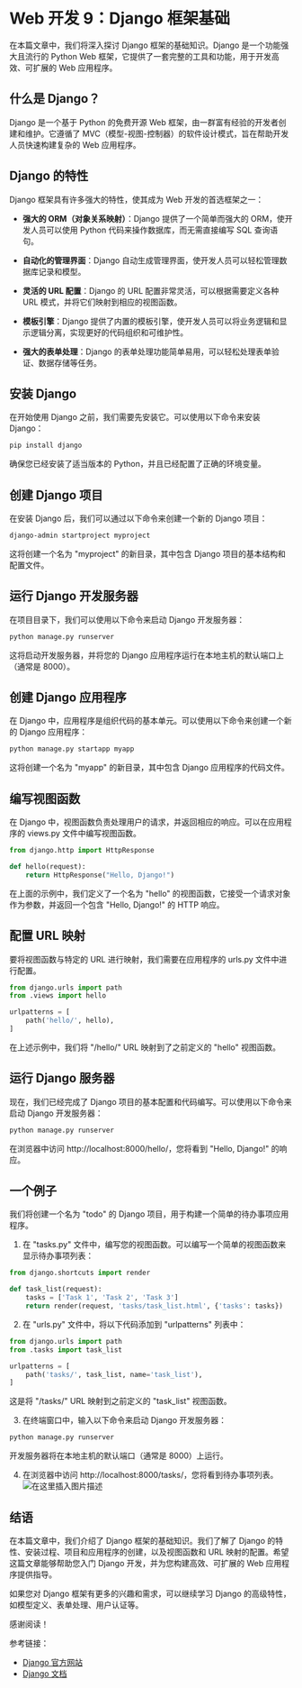 
# Web 开发 9：Django 框架基础

在本篇文章中，我们将深入探讨 Django 框架的基础知识。Django 是一个功能强大且流行的 Python Web 框架，它提供了一套完整的工具和功能，用于开发高效、可扩展的 Web 应用程序。

## 什么是 Django？

Django 是一个基于 Python 的免费开源 Web 框架，由一群富有经验的开发者创建和维护。它遵循了 MVC（模型-视图-控制器）的软件设计模式，旨在帮助开发人员快速构建复杂的 Web 应用程序。

## Django 的特性

Django 框架具有许多强大的特性，使其成为 Web 开发的首选框架之一：

- **强大的 ORM（对象关系映射）**：Django 提供了一个简单而强大的 ORM，使开发人员可以使用 Python 代码来操作数据库，而无需直接编写 SQL 查询语句。

- **自动化的管理界面**：Django 自动生成管理界面，使开发人员可以轻松管理数据库记录和模型。

- **灵活的 URL 配置**：Django 的 URL 配置非常灵活，可以根据需要定义各种 URL 模式，并将它们映射到相应的视图函数。

- **模板引擎**：Django 提供了内置的模板引擎，使开发人员可以将业务逻辑和显示逻辑分离，实现更好的代码组织和可维护性。

- **强大的表单处理**：Django 的表单处理功能简单易用，可以轻松处理表单验证、数据存储等任务。

## 安装 Django

在开始使用 Django 之前，我们需要先安装它。可以使用以下命令来安装 Django：

```bash
pip install django
```

确保您已经安装了适当版本的 Python，并且已经配置了正确的环境变量。

## 创建 Django 项目

在安装 Django 后，我们可以通过以下命令来创建一个新的 Django 项目：

```bash
django-admin startproject myproject
```

这将创建一个名为 "myproject" 的新目录，其中包含 Django 项目的基本结构和配置文件。

## 运行 Django 开发服务器

在项目目录下，我们可以使用以下命令来启动 Django 开发服务器：

```bash
python manage.py runserver
```

这将启动开发服务器，并将您的 Django 应用程序运行在本地主机的默认端口上（通常是 8000）。

## 创建 Django 应用程序

在 Django 中，应用程序是组织代码的基本单元。可以使用以下命令来创建一个新的 Django 应用程序：

```bash
python manage.py startapp myapp
```

这将创建一个名为 "myapp" 的新目录，其中包含 Django 应用程序的代码文件。

## 编写视图函数

在 Django 中，视图函数负责处理用户的请求，并返回相应的响应。可以在应用程序的 views.py 文件中编写视图函数。

```python
from django.http import HttpResponse

def hello(request):
    return HttpResponse("Hello, Django!")
```

在上面的示例中，我们定义了一个名为 "hello" 的视图函数，它接受一个请求对象作为参数，并返回一个包含 "Hello, Django!" 的 HTTP 响应。

## 配置 URL 映射

要将视图函数与特定的 URL 进行映射，我们需要在应用程序的 urls.py 文件中进行配置。

```python
from django.urls import path
from .views import hello

urlpatterns = [
    path('hello/', hello),
]
```

在上述示例中，我们将 "/hello/" URL 映射到了之前定义的 "hello" 视图函数。

## 运行 Django 服务器

现在，我们已经完成了 Django 项目的基本配置和代码编写。可以使用以下命令来启动 Django 开发服务器：

```bash
python manage.py runserver
```

在浏览器中访问 http://localhost:8000/hello/，您将看到 "Hello, Django!" 的响应。


## 一个例子
我们将创建一个名为 "todo" 的 Django 项目，用于构建一个简单的待办事项应用程序。

1. 在 "tasks.py" 文件中，编写您的视图函数。可以编写一个简单的视图函数来显示待办事项列表：

```python
from django.shortcuts import render

def task_list(request):
    tasks = ['Task 1', 'Task 2', 'Task 3']
    return render(request, 'tasks/task_list.html', {'tasks': tasks})
```


2. 在 "urls.py" 文件中，将以下代码添加到 "urlpatterns" 列表中：

```python
from django.urls import path
from .tasks import task_list

urlpatterns = [
    path('tasks/', task_list, name='task_list'),
]
```

这是将 "/tasks/" URL 映射到之前定义的 "task_list" 视图函数。

3. 在终端窗口中，输入以下命令来启动 Django 开发服务器：

```bash
python manage.py runserver
```

开发服务器将在本地主机的默认端口（通常是 8000）上运行。

4. 在浏览器中访问 http://localhost:8000/tasks/，您将看到待办事项列表。
![在这里插入图片描述](https://img-blog.csdnimg.cn/direct/3c7d12b14dc341f781bbd1ee0693f3cc.png)


[]()

## 结语

在本篇文章中，我们介绍了 Django 框架的基础知识。我们了解了 Django 的特性、安装过程、项目和应用程序的创建，以及视图函数和 URL 映射的配置。希望这篇文章能够帮助您入门 Django 开发，并为您构建高效、可扩展的 Web 应用程序提供指导。

如果您对 Django 框架有更多的兴趣和需求，可以继续学习 Django 的高级特性，如模型定义、表单处理、用户认证等。

感谢阅读！

参考链接：

- [Django 官方网站](https://www.djangoproject.com/)
- [Django 文档](https://docs.djangoproject.com/)
